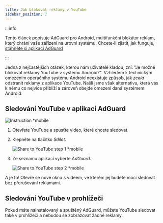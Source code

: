 ```yaml
---
title: Jak blokovat reklamy v YouTube
sidebar_position: 7
---
```


:::info

Tento článek popisuje AdGuard pro Android, multifunkční blokátor reklam, který chrání vaše zařízení na úrovni systému. Chcete-li zjistit, jak funguje, [stáhněte si aplikaci AdGuard](https://agrd.io/download-kb-adblock)

:::

Jedna z nejčastějších otázek, kterou nám uživatelé kladou, zní: "Je možné blokovat reklamy YouTube v systému Android?". Vzhledem k technickým omezením operačního systému Android neexistuje způsob, jak *zcela* odstranit reklamy z aplikace YouTube. Našli jsme však alternativu, která vás k němu co nejvíce přiblíží a zároveň obejde omezení daná systémem Android.

## Sledování YouTube v aplikaci AdGuard

![Instruction *mobile](https://cdn.adtidy.org/public/Adguard/Blog/Android/3-6/share.gif)

1. Otevřete YouTube a spusťte video, které chcete sledovat.

1. Klepněte na tlačítko *Sdílet*.

    ![Share to YouTube step 1 *mobile](https://cdn.adtidy.org/content/kb/ad_blocker/android/youtube/android-youtube-share-step1.png)

1. Ze seznamu aplikací vyberte *AdGuard*.

    ![Share to YouTube step 2 *mobile](https://cdn.adtidy.org/content/kb/ad_blocker/android/youtube/android-youtube-share-step2.png)

A je to! Otevře se nové okno s videem, ve kterém jej budete moci sledovat bez přerušování reklamami.

## Sledování YouTube v prohlížeči

Pokud máte nainstalovaný a spuštěný AdGuard, můžete YouTube sledovat také v prohlížeči a nebudou se zobrazovat žádné reklamy.
